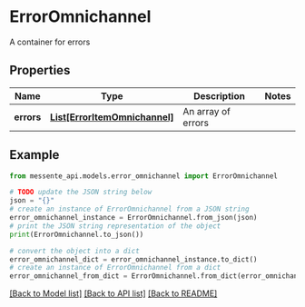 # ErrorOmnichannel

A container for errors

## Properties

Name | Type | Description | Notes
------------ | ------------- | ------------- | -------------
**errors** | [**List[ErrorItemOmnichannel]**](ErrorItemOmnichannel.md) | An array of errors | 

## Example

```python
from messente_api.models.error_omnichannel import ErrorOmnichannel

# TODO update the JSON string below
json = "{}"
# create an instance of ErrorOmnichannel from a JSON string
error_omnichannel_instance = ErrorOmnichannel.from_json(json)
# print the JSON string representation of the object
print(ErrorOmnichannel.to_json())

# convert the object into a dict
error_omnichannel_dict = error_omnichannel_instance.to_dict()
# create an instance of ErrorOmnichannel from a dict
error_omnichannel_from_dict = ErrorOmnichannel.from_dict(error_omnichannel_dict)
```
[[Back to Model list]](../README.md#documentation-for-models) [[Back to API list]](../README.md#documentation-for-api-endpoints) [[Back to README]](../README.md)



